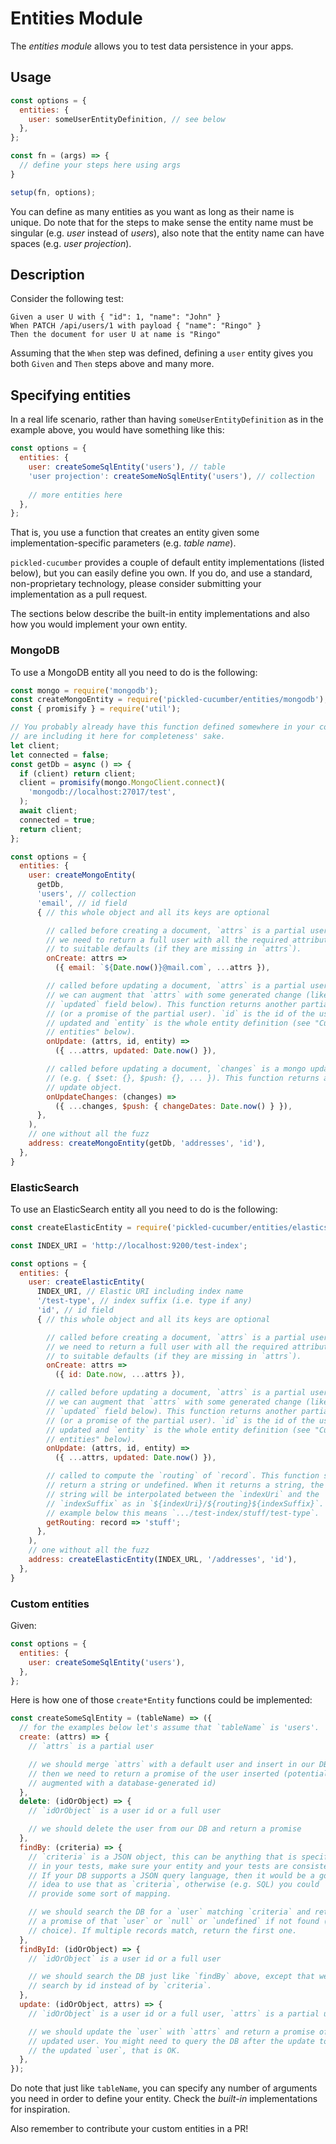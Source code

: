 Entities Module
===============

The _entities module_ allows you to test data persistence in your apps.

## Usage

```js
const options = {
  entities: {
    user: someUserEntityDefinition, // see below
  },
};

const fn = (args) => {
  // define your steps here using args
}

setup(fn, options);
```

You can define as many entities as you want as long as their name is unique. Do
note that for the steps to make sense the entity name must be singular (e.g. 
_user_ instead of _users_), also note that the entity name can have spaces (e.g.
_user projection_).

## Description

Consider the following test:

```gherkin
Given a user U with { "id": 1, "name": "John" }
When PATCH /api/users/1 with payload { "name": "Ringo" }
Then the document for user U at name is "Ringo"
```

Assuming that the `When` step was defined, defining a `user` entity gives you
both `Given` and `Then` steps above and many more.

## Specifying entities

In a real life scenario, rather than having `someUserEntityDefinition` as in the
example above, you would have something like this:

```js
const options = {
  entities: {
    user: createSomeSqlEntity('users'), // table
    'user projection': createSomeNoSqlEntity('users'), // collection
    
    // more entities here
  },
};
```

That is, you use a function that creates an entity given some
implementation-specific parameters (e.g. _table name_).

`pickled-cucumber` provides a couple of default entity implementations (listed
below), but you can easily define you own. If you do, and use a standard,
non-proprietary technology, please consider submitting your implementation as a
pull request.

The sections below describe the built-in entity implementations and also how
you would implement your own entity.

### MongoDB

To use a MongoDB entity all you need to do is the following:

```js
const mongo = require('mongodb');
const createMongoEntity = require('pickled-cucumber/entities/mongodb');
const { promisify } = require('util');

// You probably already have this function defined somewhere in your code, we
// are including it here for completeness' sake.
let client;
let connected = false;
const getDb = async () => {
  if (client) return client;
  client = promisify(mongo.MongoClient.connect)(
    'mongodb://localhost:27017/test',
  );
  await client;
  connected = true;
  return client;
};

const options = {
  entities: {
    user: createMongoEntity(
      getDb,
      'users', // collection
      'email', // id field
      { // this whole object and all its keys are optional

        // called before creating a document, `attrs` is a partial user and
        // we need to return a full user with all the required attributes set
        // to suitable defaults (if they are missing in `attrs`).
        onCreate: attrs =>
          ({ email: `${Date.now()}@mail.com`, ...attrs }),

        // called before updating a document, `attrs` is a partial user and
        // we can augment that `attrs` with some generated change (like the
        // `updated` field below). This function returns another partial user
        // (or a promise of the partial user). `id` is the id of the user being
        // updated and `entity` is the whole entity definition (see "Custom
        // entities" below).
        onUpdate: (attrs, id, entity) =>
          ({ ...attrs, updated: Date.now() }),

        // called before updating a document, `changes` is a mongo update object
        // (e.g. { $set: {}, $push: {}, ... }). This function returns another
        // update object.
        onUpdateChanges: (changes) =>
          ({ ...changes, $push: { changeDates: Date.now() } }),
      },
    ),
    // one without all the fuzz
    address: createMongoEntity(getDb, 'addresses', 'id'),
  },
}
```

### ElasticSearch

To use an ElasticSearch entity all you need to do is the following:

```js
const createElasticEntity = require('pickled-cucumber/entities/elasticsearch');

const INDEX_URI = 'http://localhost:9200/test-index';

const options = {
  entities: {
    user: createElasticEntity(
      INDEX_URI, // Elastic URI including index name
      '/test-type', // index suffix (i.e. type if any)
      'id', // id field
      { // this whole object and all its keys are optional

        // called before creating a document, `attrs` is a partial user and
        // we need to return a full user with all the required attributes set
        // to suitable defaults (if they are missing in `attrs`).
        onCreate: attrs =>
          ({ id: Date.now, ...attrs }),

        // called before updating a document, `attrs` is a partial user and
        // we can augment that `attrs` with some generated change (like the
        // `updated` field below). This function returns another partial user
        // (or a promise of the partial user). `id` is the id of the user being
        // updated and `entity` is the whole entity definition (see "Custom
        // entities" below).
        onUpdate: (attrs, id, entity) =>
          ({ ...attrs, updated: Date.now() }),

        // called to compute the `routing` of `record`. This function should
        // return a string or undefined. When it returns a string, the routing
        // string will be interpolated between the `indexUri` and the 
        // `indexSuffix` as in `${indexUri}/${routing}${indexSuffix}`. In the
        // example below this means `.../test-index/stuff/test-type`.
        getRouting: record => 'stuff';
      },
    ),
    // one without all the fuzz
    address: createElasticEntity(INDEX_URL, '/addresses', 'id'),
  },
}
```

### Custom entities

Given:

```js
const options = {
  entities: {
    user: createSomeSqlEntity('users'),
  },
};
```

Here is how one of those `create*Entity` functions could be implemented:

```js
const createSomeSqlEntity = (tableName) => ({
  // for the examples below let's assume that `tableName` is 'users'.
  create: (attrs) => {
    // `attrs` is a partial user

    // we should merge `attrs` with a default user and insert in our DB
    // then we need to return a promise of the user inserted (potentially
    // augmented with a database-generated id)
  },
  delete: (idOrObject) => {
    // `idOrObject` is a user id or a full user

    // we should delete the user from our DB and return a promise
  },
  findBy: (criteria) => {
    // `criteria` is a JSON object, this can be anything that is specified
    // in your tests, make sure your entity and your tests are consistent.
    // If your DB supports a JSON query language, then it would be a good
    // idea to use that as `criteria`, otherwise (e.g. SQL) you could
    // provide some sort of mapping.

    // we should search the DB for a `user` matching `criteria` and return
    // a promise of that `user` or `null` or `undefined` if not found (your
    // choice). If multiple records match, return the first one.
  },
  findById: (idOrObject) => {
    // `idOrObject` is a user id or a full user

    // we should search the DB just like `findBy` above, except that we
    // search by id instead of by `criteria`.
  },
  update: (idOrObject, attrs) => {
    // `idOrObject` is a user id or a full user, `attrs` is a partial user

    // we should update the `user` with `attrs` and return a promise of the
    // updated user. You might need to query the DB after the update to get
    // the updated `user`, that is OK.
  },
});
```

Do note that just like `tableName`, you can specify any number of arguments you
need in order to define your entity. Check the _built-in_ implementations for
inspiration.

Also remember to contribute your custom entities in a PR!
